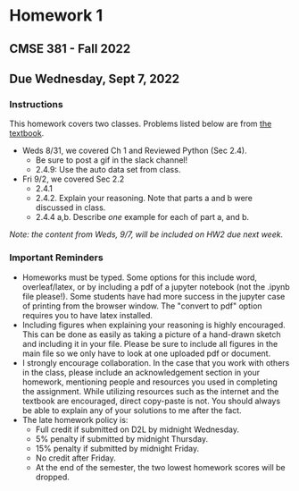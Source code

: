 # Homework 1
## CMSE 381 - Fall 2022
## Due Wednesday, Sept 7, 2022


### Instructions
This homework covers two classes. Problems listed below are from [the textbook](https://www.statlearning.com/). 

- Weds 8/31, we covered Ch 1 and Reviewed Python (Sec 2.4). 
    * Be sure to post a gif in the slack channel!
    * 2.4.9: Use the auto data set from class.
- Fri 9/2, we covered Sec 2.2
    * 2.4.1 
    * 2.4.2. Explain your reasoning. Note that parts a and b were discussed in class. 
    * 2.4.4 a,b. Describe *one* example for each of part a, and b. 

*Note: the content from Weds, 9/7, will be included on HW2 due next week.*

### Important Reminders

- Homeworks must be typed. Some options for this include word, overleaf/latex, or by including a pdf of a jupyter notebook (not the .ipynb file please!). Some students have had more success in the jupyter case of printing from the browser window.  The "convert to pdf" option requires you to have latex installed. 
- Including figures when explaining your reasoning is highly encouraged.  This can be done as easily as taking a picture of a hand-drawn sketch and including it in your file. Please be sure to include all figures in the main file so we only have to look at one uploaded pdf or document. 
- I strongly encourage collaboration.  In the case that you work with others in the class, please include an acknowledgement section in your homework, mentioning people and resources you used in completing the assignment. While utilizing resources such as the internet and the textbook are encouraged, direct copy-paste is not.  You should always be able to explain any of your solutions to me after the fact. 
- The late homework policy is: 
    - Full credit if submitted on D2L by midnight Wednesday. 
    - 5% penalty if submitted by midnight Thursday.
    - 15% penalty if submitted by midnight Friday. 
    - No credit after Friday. 
    - At the end of the semester, the two lowest homework scores will be dropped. 